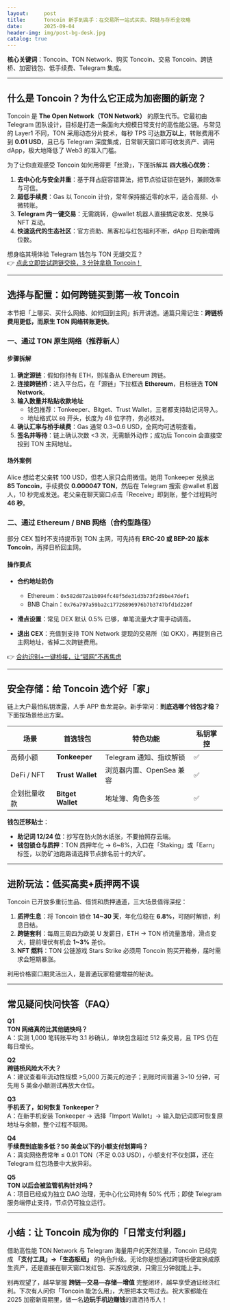 ```yaml
---
layout:     post
title:      Toncoin 新手到高手：在交易所一站式买卖、跨链与存币全攻略
date:       2025-09-04
header-img: img/post-bg-desk.jpg
catalog: true
---
```


**核心关键词**：Toncoin、TON Network、购买 Toncoin、交易 Toncoin、跨链桥、加密钱包、低手续费、Telegram 集成。

---

## 什么是 Toncoin？为什么它正成为加密圈的新宠？

Toncoin 是 **The Open Network（TON Network）** 的原生代币。它最初由 Telegram 团队设计，目标是打造一条面向大规模日常支付的高性能公链。与常见的 Layer1 不同，TON 采用动态分片技术，每秒 TPS 可达数**万以上**，转账费用不到 **0.01 USD**，且已与 Telegram 深度集成，日常聊天窗口即可收发资产、调用 dApp，极大地降低了 Web3 的准入门槛。

为了让你直观感受 Toncoin 如何用得更「丝滑」，下面拆解其 **四大核心优势**：

1. **去中心化与安全并重**：基于拜占庭容错算法，把节点验证锁在链外，兼顾效率与可信。  
2. **超低手续费**：Gas 以 Toncoin 计价，常年保持接近零的水平，适合高频、小微转账。  
3. **Telegram 内一键交易**：无需跳转，@wallet 机器人直接搞定收发、兑换与 NFT 互动。  
4. **快速迭代的生态社区**：官方资助、黑客松与红包福利不断，dApp 日均新增两位数。

想身临其境体验 Telegram 钱包与 TON 无缝交互？  
👉 [点此立即尝试跨链交换，3 分钟拿稳 Toncoin！](https://okxdog.com/)

---

## 选择与配置：如何跨链买到第一枚 Toncoin

本节把「上哪买、买什么网络、如何回到主网」拆开讲透。通篇只需记住：**跨链桥费用更低，而原生 TON 网络转账更快**。

### 一、通过 TON 原生网络（推荐新人）

#### 步骤拆解

1. **确定源链**：假如你持有 ETH，则准备从 Ethereum 跨链。  
2. **连接跨链桥**：进入平台后，在「源链」下拉框选 **Ethereum**，目标链选 **TON Network**。  
3. **输入数量并粘贴收款地址**  
   - 钱包推荐：Tonkeeper、Bitget、Trust Wallet，三者都支持助记词导入。  
   - 地址格式以 `EQ` 开头，长度为 48 位字符，务必核对。  
4. **确认汇率与桥手续费**：Gas 通常 0.3~0.6 USD，全网均可透明查看。  
5. **签名并等待**：链上确认次数 <3 次，无需额外动作；成功后 Toncoin 会直接空投到 TON 主网地址。

#### 场外案例

Alice 想给老父亲转 100 USD，但老人家只会用微信。她用 Tonkeeper 兑换出 **85 Toncoin**，手续费仅 **0.000047 TON**，然后在 Telegram 搜索 @wallet 机器人，10 秒完成发送。老父亲在聊天窗口点击「Receive」即到账，整个过程耗时 **46 秒**。

### 二、通过 Ethereum / BNB 网络（合约型路径）

部分 CEX 暂时不支持提币到 TON 主网，可先持有 **ERC-20 或 BEP-20 版本 Toncoin**，再择日桥回主网。

#### 操作要点

- **合约地址防伪**  
  - Ethereum：`0x582d872a1b094fc48f5de31d3b73f2d9be47def1`  
  - BNB Chain：`0x76a797a59ba2c17726896976b7b3747bfd1d220f`  

- **滑点设置**：常见 DEX 默认 0.5% 已够，单笔流量大才需手动调高。  
- **退出 CEX**：充值到支持 TON Network 提现的交易所（如 OKX），再提到自己主网地址，省掉二次跨链费用。

👉 [合约识别+一键桥接，让“错网”不再焦虑](https://okxdog.com/)

---

## 安全存储：给 Toncoin 选个好「家」

链上大户最怕私钥泄露，人手 APP 鱼龙混杂。新手常问：**到底选哪个钱包才稳？** 下面按场景给出方案。

| 场景 | 首选钱包 | 特色功能 | 私钥掌控 |
|---|---|---|---|
| 高频小额 | **Tonkeeper** | Telegram 通知、指纹解锁 | ✅ |
| DeFi / NFT | **Trust Wallet** | 浏览器内置、OpenSea 兼容 | ✅ |
| 企划批量收款 | **Bitget Wallet** | 地址簿、角色多签 | ✅ |

**钱包迁移贴士**：

- **助记词 12/24 位**：抄写在防火防水纸张，不要拍照存云端。  
- **钱包锁仓与质押**：TON 质押年化 → 6~8%，入口在「Staking」或「Earn」标签，以防矿池跑路请选择节点排名前十的大矿。

---

## 进阶玩法：低买高卖+质押两不误

Toncoin 已开放多重衍生品、借贷和质押通道，三大场景值得深挖：

1. **质押生息**：将 Toncoin 锁仓 **14~30 天**，年化位稳在 **6.8%**，可随时解锁，利息日结。  
2. **跨链套利**：每周三周四为欧美 U 发薪日，ETH → TON 桥流量激增，滑点变大，提前埋伏有机会 **1~3%** 差价。  
3. **NFT 燃料**：TON 公链游戏 Stars Strike 必须用 Toncoin 购买开箱券，届时需求会短期暴涨。

利用价格窗口期灵活出入，是普通玩家稳健增益的秘诀。

---

## 常见疑问快问快答（FAQ）

**Q1**  
**TON 网络真的比其他链快吗？**  
A：实测 1,000 笔转账平均 3.1 秒确认，单块包含超过 512 条交易，且 TPS 仍在每日增长。

**Q2**  
**跨链桥风险大不大？**  
A：建议查看年流动性规模 >5,000 万美元的池子；到账时间普遍 3~10 分钟，可先用 5 美金小额测试再放大仓位。

**Q3**  
**手机丢了，如何恢复 Tonkeeper？**  
A：在新手机安装 Tonkeeper → 选择「Import Wallet」→ 输入助记词即可恢复原地址与余额，整个过程不联网。

**Q4**  
**手续费到底能多低？50 美金以下的小额支付划算吗？**  
A：真实网络费常年 ≤ 0.01 TON（不足 0.03 USD），小额支付不仅划算，还在 Telegram 红包场景中大放异彩。

**Q5**  
**TON 以后会被监管机构针对吗？**  
A：项目已经成为独立 DAO 治理，无中心化公司持有 50% 代币；即使 Telegram 服务端停止支持，节点仍可独立运行。

---

## 小结：让 Toncoin 成为你的「日常支付利器」

借助高性能 TON Network 与 Telegram 海量用户的天然流量，Toncoin 已经完成 **「支付工具」→「生态枢纽」** 的角色升级。无论你是想通过跨链桥便宜换成原生资产，还是直接在聊天窗口发红包、买游戏皮肤，只需三分钟就能上手。

别再观望了，越早掌握 **跨链―交易―存储―增值** 完整闭环，越早享受通证经济红利。下次有人问你「Toncoin 能怎么用」，大胆把本文甩过去。祝大家都能在 2025 加密新周期里，做一名**边玩手机边赚钱**的潇洒持币人！
